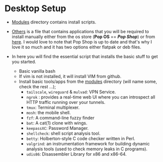 # Desktop Setup

- [Modules](./modules) directory contains install scripts.
- [Others](./desktop/others.md) is a file that contains applications that you will be required to install manually either from the os store (**Pop OS** == ***Pop Shop***) or from [here](https://google.com). I would love to note that Pop Shop is up to date and that's why I love it so much and it has two options either flatpak or deb files.

- In here you will find the essential script that installs the basic stuff to get you started.
	- Basic vanilla bash
	- If vim is not installed, it will install VIM from github.
	- Install basic tools/apps from the [modules](./modules) directory (will name some, check the rest ...);
		- `tailscale`, `wireguard` & `mulvad`: VPN Service.
        - `ngrok` : provides a real-time web UI where you can introspect all HTTP traffic running over your tunnels.
		- `tmux`: Terminal multiplexer.
		- `mosh`: the mobile shell.
		- `fzf`: A command-line fuzzy finder
		- `bat`: A cat(1) clone with wings.
		- `keepassXC`: Password Manager.
		- `shellcheck`: shell script analysis tool.
		- `betty`: Holberton-style C code checker written in Perl.
		- `valgrind`: an instrumentation framework for building dynamic analysis tools (used to check memory leaks in C programs).
		- `udis86`: Disassembler Library for x86 and x86-64.
